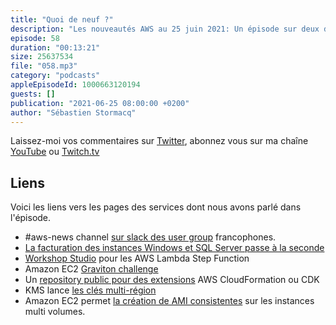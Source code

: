 ```yaml
---
title: "Quoi de neuf ?"
description: "Les nouveautés AWS au 25 juin 2021: Un épisode sur deux du podcast est consacré à une brève revue des principales nouveautés AWS.  Cette semaine, nous parlons d'une baisse de prix sur les instances Windows et SQL Serveur, de partage de vos extensions AWS CloudFormation, d'un concours autour de Graviton et d'un nouvel outil de programmation visuelle pour orchestrer vos fonctions AWS Lambda."
episode: 58
duration: "00:13:21"
size: 25637534
file: "058.mp3"
category: "podcasts"
appleEpisodeId: 1000663120194
guests: []
publication: "2021-06-25 08:00:00 +0200"
author: "Sébastien Stormacq"
---
```


Laissez-moi vos commentaires sur [Twitter](https://twitter.com/sebsto), abonnez vous sur ma chaîne [YouTube](https://www.youtube.com/sebsto) ou [Twitch.tv](https://www.twitch.tv/sebAWS)

## Liens

Voici les liens vers les pages des services dont nous avons parlé dans l'épisode.

- #aws-news channel [sur slack des user group](aws-user-group.slack.com
) francophones.
- [La facturation des instances Windows et SQL Server passe à la seconde](https://aws.amazon.com/fr/about-aws/whats-new/2021/06/announcing-per-second-billing-for-ec2-windows-server-and-sql-server-instances/)
- [Workshop Studio](https://aws.amazon.com/fr/blogs/aws/new-aws-step-functions-workflow-studio-a-low-code-visual-tool-for-building-state-machines/) pour les AWS Lambda Step Function
- Amazon EC2 [Graviton challenge](https://aws.amazon.com/fr/blogs/aws/migrate-your-workloads-with-the-graviton-challenge/)
- Un [repository public pour des extensions](https://aws.amazon.com/blogs/aws/introducing-a-public-registry-for-aws-cloudformation/) AWS CloudFormation ou CDK
- KMS lance [les clés multi-région](https://aws.amazon.com/about-aws/whats-new/2021/06/kms-multi-region-keys/)
- Amazon EC2 permet [la création de AMI consistentes](https://aws.amazon.com/about-aws/whats-new/2021/06/amazon-ec2-allows-create-crash-consistent-amis-from-instances-multiple-amazon-ebs-volumes-without-rebooting-instances/) sur les instances multi volumes.
